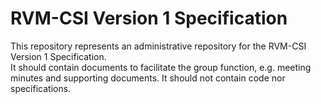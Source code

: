
# RVM-CSI Version 1 Specification

This repository represents an administrative repository for the RVM-CSI Version 1 Specification.  
It should contain documents to facilitate the group function, e.g. meeting minutes and supporting documents.
It should not contain code nor specifications.

